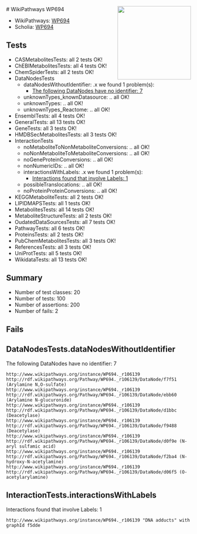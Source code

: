 <img style="float: right; width: 200px" src="https://upload.wikimedia.org/wikipedia/commons/thumb/8/83/Wplogo_with_text_500.png/640px-Wplogo_with_text_500.png" />
# WikiPathways WP694

* WikiPathways: [WP694](https://new.wikipathways.org/pathways/WP694)
* Scholia: [WP694](https://scholia.toolforge.org/wikipathways/WP694)
## Tests
* CASMetabolitesTests: all 2 tests OK!
* ChEBIMetabolitesTests: all 4 tests OK!
* ChemSpiderTests: all 2 tests OK!
* DataNodesTests
    * dataNodesWithoutIdentifier: .x we found 1 problem(s):
        * [The following DataNodes have no identifier: 7](#d2d32fa6)
    * unknownTypes_knownDatasource: .. all OK!
    * unknownTypes: .. all OK!
    * unknownTypes_Reactome: .. all OK!
* EnsemblTests: all 4 tests OK!
* GeneralTests: all 13 tests OK!
* GeneTests: all 3 tests OK!
* HMDBSecMetabolitesTests: all 3 tests OK!
* InteractionTests
    * noMetaboliteToNonMetaboliteConversions: .. all OK!
    * noNonMetaboliteToMetaboliteConversions: .. all OK!
    * noGeneProteinConversions: .. all OK!
    * nonNumericIDs: .. all OK!
    * interactionsWithLabels: .x we found 1 problem(s):
        * [Interactions found that involve Labels: 1](#630d2678)
    * possibleTranslocations: .. all OK!
    * noProteinProteinConversions: .. all OK!
* KEGGMetaboliteTests: all 2 tests OK!
* LIPIDMAPSTests: all 1 tests OK!
* MetabolitesTests: all 14 tests OK!
* MetaboliteStructureTests: all 2 tests OK!
* OudatedDataSourcesTests: all 7 tests OK!
* PathwayTests: all 6 tests OK!
* ProteinsTests: all 2 tests OK!
* PubChemMetabolitesTests: all 3 tests OK!
* ReferencesTests: all 3 tests OK!
* UniProtTests: all 5 tests OK!
* WikidataTests: all 13 tests OK!


## Summary

* Number of test classes: 20
* Number of tests: 100
* Number of assertions: 200
* Number of fails: 2

## Fails

<a name="d2d32fa6" />

## DataNodesTests.dataNodesWithoutIdentifier

The following DataNodes have no identifier: 7
```
http://www.wikipathways.org/instance/WP694._r106139 http://rdf.wikipathways.org/Pathway/WP694._r106139/DataNode/f7f51 (Arylamine N,O-sulfate)
http://www.wikipathways.org/instance/WP694._r106139 http://rdf.wikipathways.org/Pathway/WP694._r106139/DataNode/ebb60 (Arylamine N-glucuronide)
http://www.wikipathways.org/instance/WP694._r106139 http://rdf.wikipathways.org/Pathway/WP694._r106139/DataNode/d1bbc (Deacetylase)
http://www.wikipathways.org/instance/WP694._r106139 http://rdf.wikipathways.org/Pathway/WP694._r106139/DataNode/f9488 (Deacetylase)
http://www.wikipathways.org/instance/WP694._r106139 http://rdf.wikipathways.org/Pathway/WP694._r106139/DataNode/d0f9e (N-aryl sulfamic acid)
http://www.wikipathways.org/instance/WP694._r106139 http://rdf.wikipathways.org/Pathway/WP694._r106139/DataNode/f2ba4 (N-hydroxy-N-acetylamine)
http://www.wikipathways.org/instance/WP694._r106139 http://rdf.wikipathways.org/Pathway/WP694._r106139/DataNode/d06f5 (O-acetylarylamine)
```

<a name="630d2678" />

## InteractionTests.interactionsWithLabels

Interactions found that involve Labels: 1
```
http://www.wikipathways.org/instance/WP694._r106139 "DNA adducts" with graphId f5dde
```

